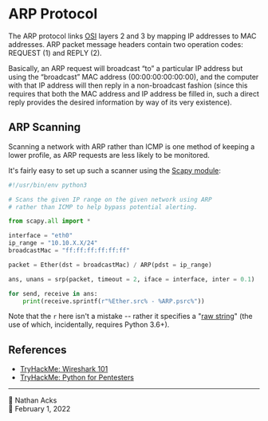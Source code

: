 # ARP Protocol

The ARP protocol links [OSI](osi-model.md) layers 2 and 3 by mapping IP addresses to MAC addresses. ARP packet message headers contain two operation codes: REQUEST (1) and REPLY (2).

Basically, an ARP request will broadcast “to” a particular IP address but using the “broadcast” MAC address (00:00:00:00:00:00), and the computer with that IP address will then reply in a non-broadcast fashion (since this requires that both the MAC address and IP address be filled in, such a direct reply provides the desired information by way of its very existence).

## ARP Scanning

Scanning a network with ARP rather than ICMP is one method of keeping a lower profile, as ARP requests are less likely to be monitored.

It's fairly easy to set up such a scanner using the [Scapy module](https://scapy.net/):

```python
#!/usr/bin/env python3

# Scans the given IP range on the given network using ARP
# rather than ICMP to help bypass potential alerting.

from scapy.all import *

interface = "eth0"
ip_range = "10.10.X.X/24"
broadcastMac = "ff:ff:ff:ff:ff:ff"

packet = Ether(dst = broadcastMac) / ARP(pdst = ip_range)

ans, unans = srp(packet, timeout = 2, iface = interface, inter = 0.1)

for send, receive in ans:
	print(receive.sprintf(r"%Ether.src% - %ARP.psrc%"))
```

Note that the `r` here isn't a mistake -- rather it specifies a "[raw string](https://whatisanything.com/how-do-you-write-an-f-string-in-python/#What_does_R_mean_Python)" (the use of which, incidentally, requires Python 3.6+).

## References

* [TryHackMe: Wireshark 101](tryhackme-wireshark-101.md)
* [TryHackMe: Python for Pentesters](tryhackme-python-for-pentesters.md)

- - - -

<span aria-hidden="true">👤</span> Nathan Acks  
<span aria-hidden="true">📅</span> February 1, 2022
